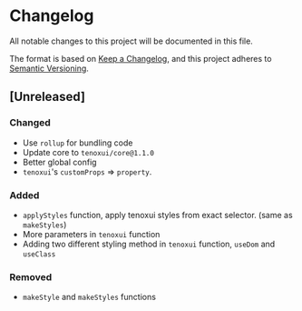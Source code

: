 # Changelog

All notable changes to this project will be documented in this file.

The format is based on [Keep a Changelog](https://keepachangelog.com/en/1.1.0/),
and this project adheres to [Semantic Versioning](https://semver.org/spec/v2.0.0.html).

## [Unreleased]

### Changed

- Use `rollup` for bundling code
- Update core to `tenoxui/core@1.1.0`
- Better global config
- `tenoxui`'s `customProps` => `property`.

### Added

- `applyStyles` function, apply tenoxui styles from exact selector. (same as `makeStyles`)
- More parameters in `tenoxui` function
- Adding two different styling method in `tenoxui` function, `useDom` and `useClass`

### Removed

- `makeStyle` and `makeStyles` functions
